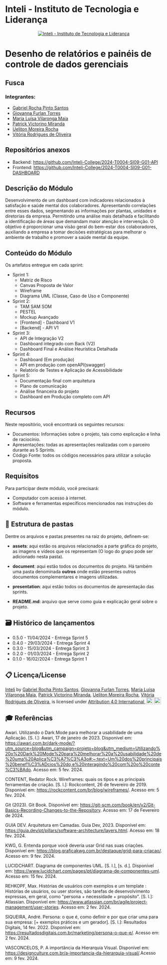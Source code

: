 # Inteli - Instituto de Tecnologia e Liderança

<p align="center">
<a href= "https://www.inteli.edu.br/"><img src="https://capitaldigital.com.br/wp-content/uploads/2021/04/logo-inteli-300x134-1.png" alt="Inteli - Instituto de Tecnologia e Liderança" border="0"></a>
</p>

# Desenho de relatórios e painéis de controle de dados gerenciais

## Fusca

### Integrantes:

- <a href="https://www.linkedin.com/in/gabriel-rocha-pinto-santos-/">Gabriel Rocha Pinto Santos</a>
- <a href="https://www.linkedin.com/in/giovanna-furlan-torres/">Giovanna Furlan Torres</a>
- <a href="https://www.linkedin.com/in/maria-lu%C3%ADsa-maia-14384a212/">Maria Luísa Vilaronga Maia</a>
- <a href="https://www.linkedin.com/in/patrick-miranda/">Patrick Victorino Miranda</a>
- <a href="https://www.linkedin.com/in/uelitonrocha/">Ueliton Moreira Rocha</a>
- <a href="https://www.linkedin.com/in/vit%C3%B3ria-rodrigues-de-oliveira/">Vitória Rodrigues de Oliveira</a>

## Repositórios anexos

- Backend: https://github.com/Inteli-College/2024-T0004-SI09-G01-API
- Frontend: https://github.com/Inteli-College/2024-T0004-SI09-G01-DASHBOARD

## Descrição do Módulo

Desenvolvimento de um dashboard com indicadores relacionados à satisfação e saúde mental dos colaboradores. Apresentando correlações entre esses dados, segmentando as informações por plantas, unidades e diretorias da empresa. Permitindo uma análise mais detalhada e facilitando a identificação de áreas que demandam maior atenção e intervenção. O objetivo é proporcionar uma visão geral do bem-estar dos colaboradores, auxiliando a empresa a tomar decisões estratégicas para melhorar o ambiente de trabalho e promover a saúde mental da equipe.

## Conteúdo do Módulo

Os artefatos entregue em cada sprint:

- Sprint 1:
  - Matriz de Risco
  - Canvas Proposta de Valor
  - Wireframe
  - Diagrama UML (Classe, Caso de Uso e Componente)
- Sprint 2:
  - TAM SAM SOM
  - PESTEL
  - Mockup Avançado
  - [Frontend] - Dashboard V1
  - [Backend] - API V1
- Sprint 3:
  - API de Integração V2
  - Dashboard integrado com Back (V2)
  - Dashboard Final e Análise Heurística Detalhada
- Sprint 4:
  - Dashboard (Em produção)
  - API em produção com openAPI(swagger)
  - Relatório de Testes e Aplicação de Acessibilidade
- Sprint 5:
  - Documentação final com arquitetura
  - Plano de comunicação
  - Análise financeira do projeto
  - Dashboard em Produção completo com API

## Recursos

Neste repositório, você encontrará os seguintes recursos:

- Documentos: Informações sobre o projeto, tais como explicação e linha de raciocínio.
- Apresentações: todas as apresentações realizadas com o parceiro durante as 5 Sprints.
- Código Fonte: todos os códigos necessários para utilizar a solução proposta.

## Requisitos
Para participar deste módulo, você precisará:

- Computador com acesso à internet.
- Software e ferramentas específicos mencionados nas instruções do módulo.

## 📁 Estrutura de pastas

Dentre os arquivos e pastas presentes na raiz do projeto, definem-se:

- <b>assets</b>: aqui estão os arquivos relacionados a parte gráfica do projeto, as imagens e vídeos que os representam (O logo do grupo pode ser adicionado nesta pasta).

- <b>document</b>: aqui estão todos os documentos do projeto. Há também uma pasta denominada <b>outros</b> onde estão presentes outros documentos complementares e imagens utilizadas.

- <b>presentation</b>: aqui estão todos os documentos de apresentação das sprints.

- <b>README.md</b>: arquivo que serve como guia e explicação geral sobre o projeto.


## 🗃 Histórico de lançamentos

* 0.5.0 - 11/04/2024 - Entrega Sprint 5
* 0.4.0 - 29/03/2024 - Entrega Sprint 4
* 0.3.0 - 15/03/2024 - Entrega Sprint 3
* 0.2.0 - 01/03/2024 - Entrega Sprint 2
* 0.1.0 - 16/02/2024 - Entrega Sprint 1


## 📋 Licença/License

<p xmlns:cc="http://creativecommons.org/ns#" xmlns:dct="http://purl.org/dc/terms/">
  <a property="dct:title" rel="cc:attributionURL" href="https://github.com/2023M7T4-Inteli">Inteli</a> by
  <a rel="cc:attributionURL dct:creator" property="cc:attributionName" href="https://www.linkedin.com/in/gabriel-rocha-pinto-santos/">Gabriel Rocha Pinto Santos</a>,
  <a rel="cc:attributionURL dct:creator" property="cc:attributionName" href="https://www.linkedin.com/in/giovanna-furlan-torres/">Giovanna Furlan Torres</a>,
  <a rel="cc:attributionURL dct:creator" property="cc:attributionName" href="https://www.linkedin.com/in/maria-lu%C3%ADsa-maia-14384a212/">Maria Luísa Vilaronga Maia</a>,
  <a rel="cc:attributionURL dct:creator" property="cc:attributionName" href="https://www.linkedin.com/in/patrick-miranda/">Patrick Victorino Miranda</a>,
  <a rel="cc:attributionURL dct:creator" property="cc:attributionName" href="https://www.linkedin.com/in/uelitonrocha/">Ueliton Moreira Rocha</a>,
  <a rel="cc:attributionURL dct:creator" property="cc:attributionName" href="https://www.linkedin.com/in/vit%C3%B3ria-rodrigues-de-oliveira/">Vitória Rodrigues de Oliveira</a>,
is licensed under <a href="http://creativecommons.org/licenses/by/4.0/?ref=chooser-v1" target="_blank" rel="license noopener noreferrer" style="display:inline-block;">Attribution 4.0 International <img style="height:22px!important;margin-left:3px;vertical-align:text-bottom;" src="https://mirrors.creativecommons.org/presskit/icons/cc.svg?ref=chooser-v1"><img style="height:22px!important;margin-left:3px;vertical-align:text-bottom;" src="https://mirrors.creativecommons.org/presskit/icons/by.svg?ref=chooser-v1"></a></p>

## 🎓 Referências

Awari. Utilizando o Dark Mode para melhorar a usabilidade de uma Aplicação. [S. l.]: Awari, 17 de janeiro de 2023. Disponível em: https://awari.com.br/dark-mode/?utm_source=blog&utm_campaign=projeto+blog&utm_medium=Utilizando%20o%20Dark%20Mode%20para%20melhorar%20a%20usabilidade%20de%20uma%20Aplica%C3%A7%C3%A3o#:~:text=Um%20dos%20principais%20benef%C3%ADcios%20do,e%20interagindo%20com%20o%20conte%C3%BAdo. Acesso em: 5 fev. 2024.

CONTENT, Redator Rock. Wireframes: quais os tipos e as principais ferramentas de criação. [S. l.]: Rockcontent, 26 de fevereiro de 2019. Disponível em: https://rockcontent.com/br/blog/wireframes/. Acesso em: 5 fev. 2024.

Git (2023). Git Book. Disponível em: https://git-scm.com/book/en/v2/Git-Basics-Recording-Changes-to-the-Repository. Acesso em: 17 de Fevereiro de 2024.

GUIA DEV. Arquitetura em Camadas. Guia Dev, 2023. Disponível em: https://guia.dev/pt/pillars/software-architecture/layers.html. Acesso em: 18 fev. 2024.

KWG, G. Entenda porque você deveria usar Grid nas suas criações. Disponível em: <https://blog.graficakwg.com.br/destaque/grid-para-criacao/>. Acesso em: 9 fev. 2024.

LUCIDCHART. Diagrama de componentes UML. [S. l.], [s. d.]. Disponível em: https://www.lucidchart.com/pages/pt/diagrama-de-componentes-uml. Acesso em: 15 fev. 2024.

REHKOPF, Max. Histórias de usuários com exemplos e um template :  Histórias de usuários, ou user stories, são tarefas de desenvolvimento expressas, em geral, como "persona + necessidade + propósito". [S. l.]: Atlassian. Disponível em: https://www.atlassian.com/br/agile/project-management/user-stories. Acesso em: 2 fev. 2024.

SIQUEIRA, André. Persona: o que é, como definir e por que criar uma para sua empresa: [+ exemplos práticos e um gerador]. [S. l.]: Resultados Digitais, 14 fev. 2022. Disponível em: https://resultadosdigitais.com.br/marketing/persona-o-que-e/. Acesso em: 2 fev. 2024.

VASCONCELOS, P. A importância da Hierarquia Visual. Disponível em: <https://designculture.com.br/a-importancia-da-hierarquia-visual/>.Acesso em: 9 fev. 2024.
